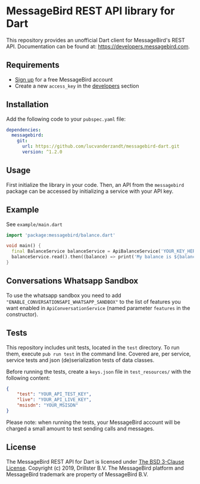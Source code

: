 # MessageBird REST API library for Dart
This repository provides an unofficial Dart client for MessageBird's REST API. Documentation can be found at: https://developers.messagebird.com.

## Requirements
- [Sign up](https://www.messagebird.com/en/signup) for a free MessageBird account
- Create a new `access_key` in the [developers](https://www.messagebird.com/app/en/settings/developers/access) section

## Installation
Add the following code to your `pubspec.yaml` file:

```yaml
dependencies:
  messagebird:
    git:
      url: https://github.com/lucvanderzandt/messagebird-dart.git
      version: ^1.2.0
```

## Usage
First initialize the library in your code. Then, an API from the `messagebird` package can be accessed by initializing a service with your API key.

## Example
See `example/main.dart`

```dart
import 'package:messagebird/balance.dart'

void main() {
  final BalanceService balanceService = ApiBalanceService('YOUR_KEY_HERE');
  balanceService.read().then((balance) => print('My balance is ${balance.amount}'));
}
```

## Conversations Whatsapp Sandbox
To use the whatsapp sandbox you need to add `"ENABLE_CONVERSATIONSAPI_WHATSAPP_SANDBOX"` to the list of features you want enabled in `ApiConversationService` (named parameter `features` in the constructor).

## Tests
This repository includes unit tests, located in the `test` directory. To run them, execute `pub run test` in the command line. Covered are, per service, service tests and json (de)serialization tests of data classes.

Before running the tests, create a `keys.json` file in `test_resources/` with the following content:
```json
{
    "test": "YOUR_API_TEST_KEY",
    "live": "YOUR_API_LIVE_KEY",
    "msisdn": "YOUR_MSISDN"
}
```

Please note: when running the tests, your MessageBird account will be charged a small amount to test sending calls and messages.

## License
The MessageBird REST API for Dart is licensed under [The BSD 3-Clause License](http://opensource.org/licenses/BSD-3-Clause). Copyright (c) 2019, Drillster B.V. 
The MessageBird platform and MessageBird trademark are property of MessageBird B.V.
